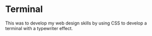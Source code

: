 # Terminal

This was to develop my web design skills by using CSS to develop a terminal with a typewriter effect.
